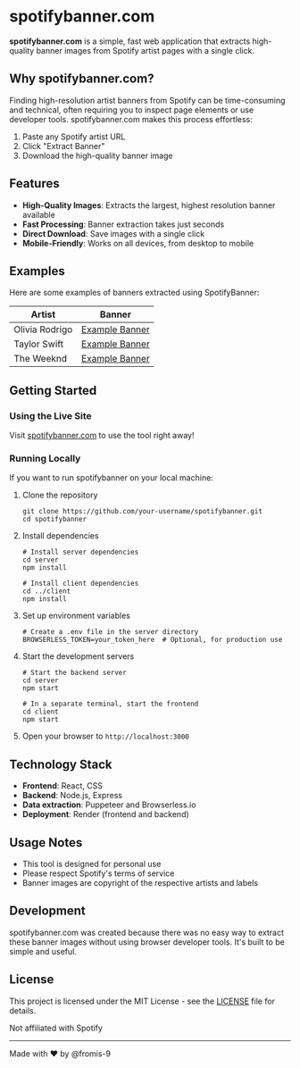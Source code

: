 # spotifybanner.com

**spotifybanner.com** is a simple, fast web application that extracts high-quality banner images from Spotify artist pages with a single click.

## Why spotifybanner.com?

Finding high-resolution artist banners from Spotify can be time-consuming and technical, often requiring you to inspect page elements or use developer tools. spotifybanner.com makes this process effortless:

1. Paste any Spotify artist URL
2. Click "Extract Banner"
3. Download the high-quality banner image

## Features

- **High-Quality Images**: Extracts the largest, highest resolution banner available
- **Fast Processing**: Banner extraction takes just seconds
- **Direct Download**: Save images with a single click
- **Mobile-Friendly**: Works on all devices, from desktop to mobile

## Examples

Here are some examples of banners extracted using SpotifyBanner:

| Artist | Banner |
|--------|--------|
| Olivia Rodrigo | [Example Banner](https://link-to-example-image.jpg) |
| Taylor Swift | [Example Banner](https://link-to-example-image.jpg) |
| The Weeknd | [Example Banner](https://link-to-example-image.jpg) |

## Getting Started

### Using the Live Site

Visit [spotifybanner.com](https://spotifybanner.com) to use the tool right away!

### Running Locally

If you want to run spotifybanner on your local machine:

1. Clone the repository
   ```
   git clone https://github.com/your-username/spotifybanner.git
   cd spotifybanner
   ```

2. Install dependencies
   ```
   # Install server dependencies
   cd server
   npm install

   # Install client dependencies
   cd ../client
   npm install
   ```

3. Set up environment variables
   ```
   # Create a .env file in the server directory
   BROWSERLESS_TOKEN=your_token_here  # Optional, for production use
   ```

4. Start the development servers
   ```
   # Start the backend server
   cd server
   npm start

   # In a separate terminal, start the frontend
   cd client
   npm start
   ```

5. Open your browser to `http://localhost:3000`

## Technology Stack

- **Frontend**: React, CSS
- **Backend**: Node.js, Express
- **Data extraction**: Puppeteer and Browserless.io
- **Deployment**: Render (frontend and backend)

## Usage Notes

- This tool is designed for personal use
- Please respect Spotify's terms of service
- Banner images are copyright of the respective artists and labels

## Development

spotifybanner.com was created because there was no easy way to extract these banner images without using browser developer tools. It's built to be simple and useful.

## License

This project is licensed under the MIT License - see the [LICENSE](LICENSE) file for details.

Not affiliated with Spotify

---

Made with ❤️ by @fromis-9

